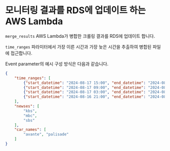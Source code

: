 # 모니터링 결과를 RDS에 업데이트 하는 AWS Lambda

`merge_results` AWS Lambda가 병합한 크롤링 결과를 RDS에 업데이트 합니다.

`time_ranges` 파라미터에서 가장 이른 시간과 가장 늦은 시간을 추출하여 병합된 파일에 접근합니다.

Event parameter의 예시 구성 방식은 다음과 같습니다.
```json
{
    "time_ranges": [
        {"start_datetime": "2024-08-17 15:00", "end_datetime": "2024-08-17 20:59"},
        {"start_datetime": "2024-08-17 09:00", "end_datetime": "2024-08-17 14:59"},
        {"start_datetime": "2024-08-17 03:00", "end_datetime": "2024-08-17 08:59"},
        {"start_datetime": "2024-08-16 21:00", "end_datetime": "2024-08-17 02:59"}
    ],
    "newses": [
        "kbs",
        "mbc",
        "sbs"
    ],
    "car_names": [
        "avante", "palisade"
    ]
}
```